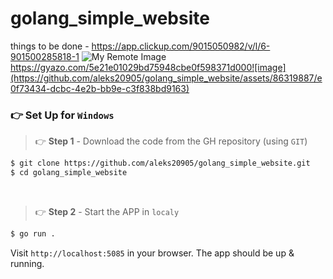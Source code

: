 # golang_simple_website


things to be done - https://app.clickup.com/9015050982/v/l/6-901500285818-1
![My Remote Image](https://gyazo.com/5e21e01029bd75948cbe0f598371d000)
https://gyazo.com/5e21e01029bd75948cbe0f598371d000![image](https://github.com/aleks20905/golang_simple_website/assets/86319887/e0f73434-dcbc-4e2b-bb9e-c3f838bd9163)





### 👉 Set Up for `Windows` 

> 👉 **Step 1** - Download the code from the GH repository (using `GIT`) 

```bash
$ git clone https://github.com/aleks20905/golang_simple_website.git
$ cd golang_simple_website
```

<br />

> 👉 **Step 2** - Start the APP in `localy`

```bash
$ go run .
```
Visit `http://localhost:5085` in your browser. The app should be up & running.


